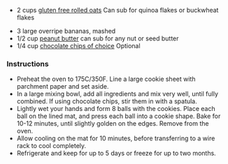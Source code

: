 
- 2 cups  [gluten free rolled oats](https://rstyle.me/~aloiJ)  Can sub for quinoa flakes or buckwheat flakes
* 3 large overripe bananas, mashed
* 1/2 cup  [peanut butter](https://www.amazon.com/gp/product/B003ZWI61U/ref=as_li_qf_sp_asin_il_tl?ie=UTF8&tag=thbimaswo02-20&camp=1789&creative=9325&linkCode=as2&creativeASIN=B003ZWI61U&linkId=a39e654c8e609dd4aadb719c95c38ad2)  can sub for any nut or seed butter
* 1/4 cup  [chocolate chips of choice](https://www.amazon.com/gp/product/B00BNQFZCI/ref=as_li_qf_asin_il_tl?ie=UTF8&tag=thbimaswo02-20&creative=9325&linkCode=as2&creativeASIN=B00BNQFZCI&linkId=cf2245aa97f9d195094282ecb1d1dd1d)  Optional

### Instructions
* Preheat the oven to 175C/350F. Line a large cookie sheet with parchment paper and set aside.
* In a large mixing bowl, add all ingredients and mix very well, until fully combined. If using chocolate chips, stir them in with a spatula.
* Lightly wet your hands and form 8 balls with the cookies. Place each ball on the lined mat, and press each ball into a cookie shape. Bake for 10-12 minutes, until slightly golden on the edges. Remove from the oven. 
* Allow cooling on the mat for 10 minutes, before transferring to a wire rack to cool completely. 
* Refrigerate and keep for up to 5 days or freeze for up to two months. 
